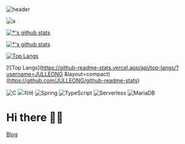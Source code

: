 ![header](https://capsule-render.vercel.app/api?type=rounded&color=auto&height=300&section=header&text=데이터%20분석가&fontSize=90)

![a](https://user-images.githubusercontent.com/117628817/200505918-10797321-4c17-4103-8298-c22412ce5c93.png)
  
[![*'s github stats](https://github-readme-stats.vercel.app/api?username=JULLEONG)](https://github.com/JULLEONG)
  
[![*'s github stats](https://github-readme-stats.vercel.app/api?username=JULLEONG&show_icons=true&theme=radical)](https://github.com/JULLEONG)
    
[![Top Langs](https://github-readme-stats.vercel.app/api/top-langs/?username=JULLEONG)](https://github.com/JULLEONG/github-readme-stats)

[![Top Langs](https://github-readme-stats.vercel.app/api/top-langs/?username=JULLEONG &layout=compact)(https://github.com/JULLEONG/github-readme-stats)

![C](https://img.shields.io/badge/-C-123456?style=flat-square&logo=C&logoColor=black)
![자바](https://img.shields.io/badge/-자바-007396?style=flat&logo=Java&logoColor=ffffff)
![Spring](https://img.shields.io/badge/-Spring-6DB33F?style=for-the-badge&logo=Spring&logoColor=white)
![TypeScript](https://img.shields.io/badge/-TypeScript-3178C6?style=flat-square&logo=TypeScript&logoColor=white)
![Serverless](https://img.shields.io/badge/-Serverless-FD5750?style=flat-square&logo=Serverless&logoColor=magenta)
![MariaDB](https://img.shields.io/badge/-MariaDB-1F305F?style=flat-square&logo=mariadb&logoColor=white)

# Hi there 👋:smirk:

[Blog](https://julleong.tistory.com/)


